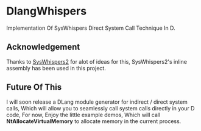 # DlangWhispers

Implementation Of SysWhispers Direct System Call Technique In D.


## Acknowledgement

Thanks to [SysWhispers2](https://github.com/jthuraisamy/SysWhispers2) for alot of ideas for this, SysWhispers2's inline assembly has been used in this project.


## Future Of This
I will soon release a DLang module generator for indirect / direct system calls, Which will allow you to seamlessly call system calls directly in your D code, For now, Enjoy the little example demos, Which will call **NtAllocateVirtualMemory** to allocate memory in the current process.
